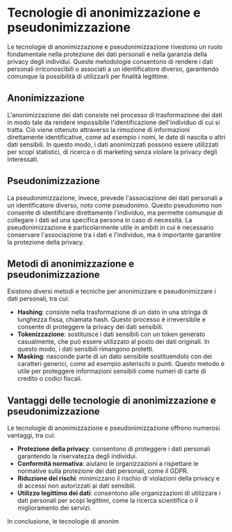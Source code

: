 # Tecnologie di anonimizzazione e pseudonimizzazione

Le tecnologie di anonimizzazione e pseudonimizzazione rivestono un ruolo fondamentale nella protezione dei dati personali e nella garanzia della privacy degli individui. Queste metodologie consentono di rendere i dati personali irriconoscibili o associati a un identificatore diverso, garantendo comunque la possibilità di utilizzarli per finalità legittime.

## Anonimizzazione

L'anonimizzazione dei dati consiste nel processo di trasformazione dei dati in modo tale da rendere impossibile l'identificazione dell'individuo di cui si tratta. Ciò viene ottenuto attraverso la rimozione di informazioni direttamente identificative, come ad esempio i nomi, le date di nascita o altri dati sensibili. In questo modo, i dati anonimizzati possono essere utilizzati per scopi statistici, di ricerca o di marketing senza violare la privacy degli interessati.

## Pseudonimizzazione

La pseudonimizzazione, invece, prevede l'associazione dei dati personali a un identificatore diverso, noto come pseudonimo. Questo pseudonimo non consente di identificare direttamente l'individuo, ma permette comunque di collegare i dati ad una specifica persona in caso di necessità. La pseudonimizzazione è particolarmente utile in ambiti in cui è necessario conservare l'associazione tra i dati e l'individuo, ma è importante garantire la protezione della privacy.

## Metodi di anonimizzazione e pseudonimizzazione

Esistono diversi metodi e tecniche per anonimizzare e pseudonimizzare i dati personali, tra cui:

- **Hashing**: consiste nella trasformazione di un dato in una stringa di lunghezza fissa, chiamata hash. Questo processo è irreversibile e consente di proteggere la privacy dei dati sensibili.
- **Tokenizzazione**: sostituisce i dati sensibili con un token generato casualmente, che può essere utilizzato al posto dei dati originali. In questo modo, i dati sensibili rimangono protetti.
- **Masking**: nasconde parte di un dato sensibile sostituendolo con dei caratteri generici, come ad esempio asterischi o punti. Questo metodo è utile per proteggere informazioni sensibili come numeri di carte di credito o codici fiscali.

## Vantaggi delle tecnologie di anonimizzazione e pseudonimizzazione

Le tecnologie di anonimizzazione e pseudonimizzazione offrono numerosi vantaggi, tra cui:

- **Protezione della privacy**: consentono di proteggere i dati personali garantendo la riservatezza degli individui.
- **Conformità normativa**: aiutano le organizzazioni a rispettare le normative sulla protezione dei dati personali, come il GDPR.
- **Riduzione dei rischi**: minimizzano il rischio di violazioni della privacy e di accessi non autorizzati ai dati sensibili.
- **Utilizzo legittimo dei dati**: consentono alle organizzazioni di utilizzare i dati personali per scopi legittimi, come la ricerca scientifica o il miglioramento dei servizi.

In conclusione, le tecnologie di anonim